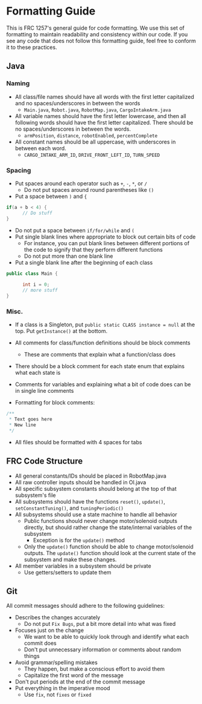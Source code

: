 # Formatting Guide

This is FRC 1257's general guide for code formatting. We use this set of formatting to maintain readability and consistency within our code. If you see any code that does not follow this formatting guide, feel free to conform it to these practices.

## Java

### Naming

- All class/file names should have all words with the first letter capitalized and no spaces/underscores in between the words
  - `Main.java`, `Robot.java`, `RobotMap.java`, `CargoIntakeArm.java`
- All variable names should have the first letter lowercase, and then all following words should have the first letter capitalized. There should be no spaces/underscores in between the words.
  - `armPosition`, `distance`, `robotEnabled`, `percentComplete`
- All constant names should be all uppercase, with underscores in between each word.
  - `CARGO_INTAKE_ARM_ID`, `DRIVE_FRONT_LEFT_ID`, `TURN_SPEED`

### Spacing

- Put spaces around each operator such as `+`, `-`, `*`, or `/`
  - Do not put spaces around round parentheses like `()`
- Put a space between `)` and `{`

```java
if(a + b < 4) {
      // Do stuff
}
```

- Do not put a space between `if/for/while` and `(`
- Put single blank lines where appropriate to block out certain bits of code
  - For instance, you can put blank lines between different portions of the code to signify that they perform different functions
  - Do not put more than one blank line
- Put a single blank line after the beginning of each class
  
```java
public class Main {
      
      int i = 0;
      // more stuff
}
```

### Misc.

- If a class is a Singleton, put `public static CLASS instance = null` at the top. Put `getInstance()` at the bottom.

- All comments for class/function definitions should be block comments
  - These are comments that explain what a function/class does
- There should be a block comment for each state enum that explains what each state is
- Comments for variables and explaining what a bit of code does can be in single line comments
- Formatting for block comments:
```java
/**
 * Text goes here
 * New line
 */
```

- All files should be formatted with 4 spaces for tabs

## FRC Code Structure

- All general constants/IDs should be placed in RobotMap.java
- All raw controller inputs should be handled in OI.java
- All specific subsystem constants should belong at the top of that subsystem's file
- All subsystems should have the functions `reset()`, `update()`, `setConstantTuning()`, and `tuningPeriodic()`
- All subsystems should use a state machine to handle all behavior
  - Public functions should never change motor/solenoid outputs directly, but should rather change the state/internal variables of the subsystem
    - Exception is for the `update()` method
  - Only the `update()` function should be able to change motor/solenoid outputs. The `update()` function should look at the current state of the subsystem and make these changes.
- All member variables in a subsystem should be private
  - Use getters/setters to update them

## Git

All commit messages should adhere to the following guidelines:

- Describes the changes accurately
  - Do not put `Fix Bugs`, put a bit more detail into what was fixed
- Focuses just on the change
  - We want to be able to quickly look through and identify what each commit does
  - Don't put unnecessary information or comments about random things  
- Avoid grammar/spelling mistakes
  - They happen, but make a conscious effort to avoid them
  - Capitalize the first word of the message
- Don't put periods at the end of the commit message
- Put everything in the imperative mood
  - Use `fix`, not `fixes` or `fixed`
